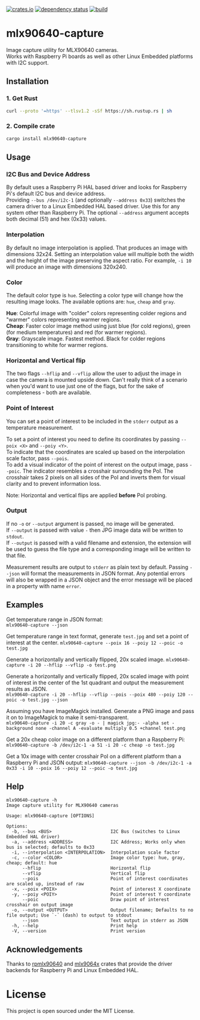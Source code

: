 [![crates.io](https://img.shields.io/crates/v/mlx90640-capture?color=4d76ae)](https://crates.io/crates/mlx90640-capture)
[![dependency status](https://deps.rs/repo/github/iganev/mlx90640-capture/status.svg)](https://deps.rs/repo/github/iganev/mlx90640-capture)
[![build](https://github.com/iganev/mlx90640-capture/actions/workflows/rust.yml/badge.svg)](https://github.com/iganev/mlx90640-capture/actions/workflows/rust.yml)

# mlx90640-capture

Image capture utility for MLX90640 cameras.  
Works with Raspberry Pi boards as well as other Linux Embedded platforms with I2C support.  

## Installation

### 1. Get Rust
```bash
curl --proto '=https' --tlsv1.2 -sSf https://sh.rustup.rs | sh
```

### 2. Compile crate
```bash
cargo install mlx90640-capture
```

## Usage

### I2C Bus and Device Address
By default uses a Raspberry Pi HAL based driver and looks for Raspberry Pi's default I2C bus and device address.  
Providing `--bus /dev/i2c-1` (and optionally `--address 0x33`) switches the camera driver to a Linux Embedded HAL based driver. Use this for any system other than Raspberry Pi. The optional `--address` argument accepts both decimal (51) and hex (0x33) values.  

### Interpolation
By default no image interpolation is applied. That produces an image with dimensions 32x24. Setting an interpolation value will multiple both the width and the height of the image preserving the aspect ratio. For example, `-i 10` will produce an image with dimensions 320x240.

### Color
The default color type is `hue`. Selecting a color type will change how the resulting image looks. The available options are: `hue`, `cheap` and `gray`.  

**Hue**: Colorful image with "colder" colors representing colder regions and "warmer" colors representing warmer regions.  
**Cheap**: Faster color image method using just blue (for cold regions), green (for medium temperatures) and red (for warmer regions).  
**Gray**: Grayscale image. Fastest method. Black for colder regions transitioning to white for warmer regions.

### Horizontal and Vertical flip

The two flags `--hflip` and `--vflip` allow the user to adjust the image in case the camera is mounted upside down. Can't really think of a scenario when you'd want to use just one of the flags, but for the sake of completeness - both are available.  

### Point of Interest

You can set a point of interest to be included in the `stderr` output as a temperature measurement.  

To set a point of interest you need to define its coordinates by passing `--poix <X>` and `--poiy <Y>`.  
To indicate that the coordinates are scaled up based on the interpolation scale factor, pass `--pois`.  
To add a visual indicator of the point of interest on the output image, pass `--poic`. The indicator resembles a crosshair surrounding the PoI. The crosshair takes 2 pixels on all sides of the PoI and inverts them for visual clarity and to prevent information loss.  

Note: Horizontal and vertical flips are applied **before** PoI probing.  

### Output

If no `-o` or `--output` argument is passed, no image will be generated.  
If `--output` is passed with value `-` then JPG image data will be written to `stdout`.  
If `--output` is passed with a valid filename and extension, the extension will be used to guess the file type and a corresponding image will be written to that file.  

Measurement results are output to `stderr` as plain text by default. Passing `--json` will format the measurements in JSON format. Any potential errors will also be wrapped in a JSON object and the error message will be placed in a property with name `error`.  

## Examples

Get temperature range in JSON format:  
```mlx90640-capture --json```

Get temperature range in text format, generate `test.jpg` and set a point of interest at the center.
```mlx90640-capture --poix 16 --poiy 12 --poic -o test.jpg```

Generate a horizontally and vertically flipped, 20x scaled image.
```mlx90640-capture -i 20 --hflip --vflip -o test.png```

Generate a horizontally and vertically flipped, 20x scaled image with point of interest in the center of the 1st quadrant and output the measurement results as JSON.  
```mlx90640-capture -i 20 --hflip --vflip --pois --poix 480 --poiy 120 --poic -o test.jpg --json```

Assuming you have ImageMagick installed. Generate a PNG image and pass it on to ImageMagick to make it semi-transparent.  
```mlx90640-capture -i 20 -c gray -o - | magick jpg:- -alpha set -background none -channel A -evaluate multiply 0.5 +channel test.png```

Get a 20x cheap color image on a different platform than a Raspberry Pi:
```mlx90640-capture -b /dev/i2c-1 -a 51 -i 20 -c cheap -o test.jpg```

Get a 10x image with center crosshair PoI on a different platform than a Raspberry Pi and JSON output:
```mlx90640-capture --json -b /dev/i2c-1 -a 0x33 -i 10 --poix 16 --poiy 12 --poic -o test.jpg```
## Help

```
mlx90640-capture -h
Image capture utility for MLX90640 cameras

Usage: mlx90640-capture [OPTIONS]

Options:
  -b, --bus <BUS>                      I2C Bus (switches to Linux Embedded HAL driver)
  -a, --address <ADDRESS>              I2C Address; Works only when bus is selected; defaults to 0x33
  -i, --interpolation <INTERPOLATION>  Interpolation scale factor
  -c, --color <COLOR>                  Image color type: hue, gray, cheap; default: hue
      --hflip                          Horizontal flip
      --vflip                          Vertical flip
      --pois                           Point of interest coordinates are scaled up, instead of raw
  -x, --poix <POIX>                    Point of interest X coordinate
  -y, --poiy <POIY>                    Point of interest Y coordinate
      --poic                           Draw point of interest crosshair on output image
  -o, --output <OUTPUT>                Output filename; Defaults to no file output; Use `-` (dash) to output to stdout
      --json                           Text output in stderr as JSON
  -h, --help                           Print help
  -V, --version                        Print version

```

## Acknowledgements

Thanks to [rpmlx90640](https://crates.io/crates/rpmlx90640) and [mlx9064x](https://crates.io/crates/mlx9064x) crates that provide the driver backends for Raspberry Pi and Linux Embedded HAL.

# License

This project is open sourced under the MIT License.